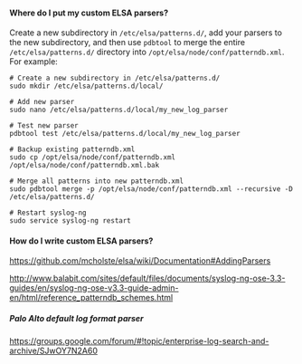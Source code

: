 #### Where do I put my custom ELSA parsers? ####
Create a new subdirectory in `/etc/elsa/patterns.d/`, add your parsers to the new subdirectory, and then use `pdbtool` to merge the entire `/etc/elsa/patterns.d/` directory into `/opt/elsa/node/conf/patterndb.xml`.  For example:
```
# Create a new subdirectory in /etc/elsa/patterns.d/
sudo mkdir /etc/elsa/patterns.d/local/

# Add new parser
sudo nano /etc/elsa/patterns.d/local/my_new_log_parser

# Test new parser
pdbtool test /etc/elsa/patterns.d/local/my_new_log_parser

# Backup existing patterndb.xml
sudo cp /opt/elsa/node/conf/patterndb.xml /opt/elsa/node/conf/patterndb.xml.bak

# Merge all patterns into new patterndb.xml
sudo pdbtool merge -p /opt/elsa/node/conf/patterndb.xml --recursive -D /etc/elsa/patterns.d/

# Restart syslog-ng
sudo service syslog-ng restart
```

#### How do I write custom ELSA parsers? ####

https://github.com/mcholste/elsa/wiki/Documentation#AddingParsers

http://www.balabit.com/sites/default/files/documents/syslog-ng-ose-3.3-guides/en/syslog-ng-ose-v3.3-guide-admin-en/html/reference_patterndb_schemes.html

##### Palo Alto default log format parser #####

https://groups.google.com/forum/#!topic/enterprise-log-search-and-archive/SJwOY7N2A60